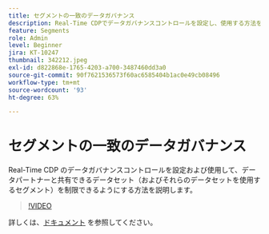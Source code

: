 ```yaml
---
title: セグメントの一致のデータガバナンス
description: Real-Time CDPでデータガバナンスコントロールを設定し、使用する方法を説明します。これにより、どのデータセット（したがって、どのセグメントでこれらのデータセットを使用するか）を制限できます（説明は 60 ～ 160 文字にする必要があります）。
feature: Segments
role: Admin
level: Beginner
jira: KT-10247
thumbnail: 342212.jpeg
exl-id: d822868e-1765-4203-a700-3487460dd3a0
source-git-commit: 90f7621536573f60ac6585404b1ac0e49cb08496
workflow-type: tm+mt
source-wordcount: '93'
ht-degree: 63%

---
```


# セグメントの一致のデータガバナンス

Real-Time CDP のデータガバナンスコントロールを設定および使用して、データパートナーと共有できるデータセット（およびそれらのデータセットを使用するセグメント）を制限できるようにする方法を説明します。

>[!VIDEO](https://video.tv.adobe.com/v/342212/?quality=12&learn=on)

詳しくは、[ドキュメント](https://experienceleague.adobe.com/docs/experience-platform/segmentation/ui/segment-match/overview.html?lang=ja) を参照してください。
